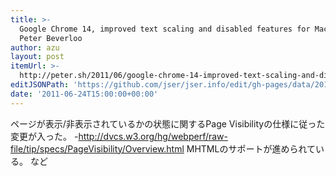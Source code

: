 ```yaml
---
title: >-
  Google Chrome 14, improved text scaling and disabled features for Mac users «
  Peter Beverloo
author: azu
layout: post
itemUrl: >-
  http://peter.sh/2011/06/google-chrome-14-improved-text-scaling-and-disabled-features-for-mac-users/
editJSONPath: 'https://github.com/jser/jser.info/edit/gh-pages/data/2011/06/index.json'
date: '2011-06-24T15:00:00+00:00'
---
```

ページが表示/非表示されているかの状態に関するPage Visibilityの仕様に従った変更が入った。
-http://dvcs.w3.org/hg/webperf/raw-file/tip/specs/PageVisibility/Overview.html
MHTMLのサポートが進められている。
など
